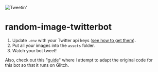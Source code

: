 ![Tweetin'](https://botwiki.org/content/tutorials/make-an-image-posting-twitter-bot/images/posting-images.png)

# random-image-twitterbot

1. Update `.env` with your Twitter api keys ([see how to get them](https://botwiki.org/tutorials/how-to-create-a-twitter-app/)).
2. Put all your images into the `assets` folder.
3. Watch your bot tweet!

Also, check out this "[guide](https://botwiki.org/tutorials/importing-github-glitch/)" where I attempt to adapt the original code for this bot so that it runs on Glitch. 
